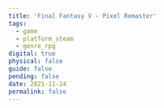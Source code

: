 ```yaml
---
title: 'Final Fantasy V - Pixel Remaster'
tags:
  - game
  - platform_steam
  - genre_rpg
digital: true
physical: false
guide: false
pending: false
date: 2021-11-24
permalink: false
---
```

